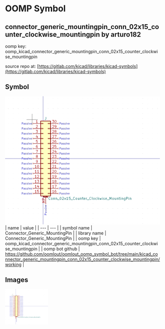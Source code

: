 # OOMP Symbol  
## connector_generic_mountingpin_conn_02x15_counter_clockwise_mountingpin  by arturo182  
  
oomp key: oomp_kicad_connector_generic_mountingpin_conn_02x15_counter_clockwise_mountingpin  
  
source repo at: [https://gitlab.com/kicad/libraries/kicad-symbols](https://gitlab.com/kicad/libraries/kicad-symbols)  
## Symbol  
  
[![working.png](working_600.png)](working.png)  
| name | value | 
| --- | --- | 
| symbol name | Connector_Generic_MountingPin | 
| library name | Connector_Generic_MountingPin | 
| oomp key | oomp_kicad_connector_generic_mountingpin_conn_02x15_counter_clockwise_mountingpin | 
| oomp bot github | https://github.com/oomlout/oomlout_oomp_symbol_bot/tree/main/kicad_connector_generic_mountingpin_conn_02x15_counter_clockwise_mountingpin/working | 
## Images  
  
[![working.png](working_140.png)](working.png)  
